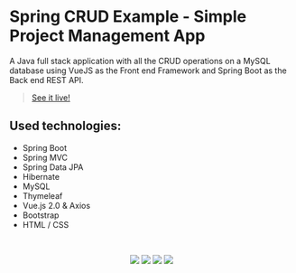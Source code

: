 # Spring CRUD Example - Simple Project Management App

A Java full stack application with all the CRUD operations on a MySQL database using VueJS as the Front end Framework and Spring Boot as the Back end REST API.

> [See it live!](http://springcrudexampleprojectmanagementap-e-1.eba-ji5ptfcy.eu-central-1.elasticbeanstalk.com/)

## Used technologies:
- Spring Boot
- Spring MVC
- Spring Data JPA
- Hibernate
- MySQL
- Thymeleaf
- Vue.js 2.0 & Axios
- Bootstrap
- HTML / CSS

<br />
<p align="center">
    <img src="https://i.imgur.com/vsmUOb3.png"/>
    <img src="https://i.imgur.com/Zf4uIvf.png"/>
    <img src="https://i.imgur.com/wyOE8eK.png"/>
    <img src="https://i.imgur.com/sH11mlN.png"/>
</p>
